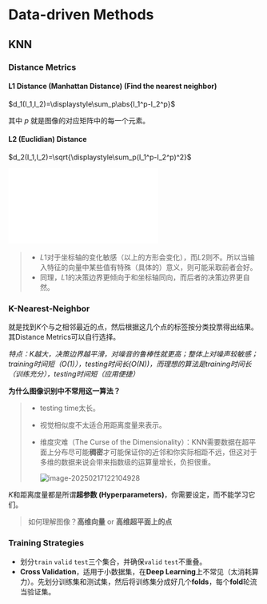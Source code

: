 # Data-driven Methods

## KNN

### Distance Metrics

#### L1 Distance (Manhattan Distance) (Find the nearest neighbor)

$d_1(I_1,I_2)=\displaystyle\sum_p\abs{I_1^p-I_2^p}$

其中 $p$ 就是图像的对应矩阵中的每一个元素。

#### L2 (Euclidian) Distance

$d_2(I_1,I_2)=\sqrt{\displaystyle\sum_p(I_1^p-I_2^p)^2}$

![image-20250217113839422](.\notes_images\mynotes.md)

> - $L1$对于坐标轴的变化敏感（以上的方形会变化），而$L2$则不。所以当输入特征的向量中某些值有特殊（具体的）意义，则可能采取前者会好。
> - 同理，$L1$的决策边界更倾向于和坐标轴同向，而后者的决策边界更自然。

### K-Nearest-Neighbor

就是找到$K$个与之相邻最近的点，然后根据这几个点的标签按分类投票得出结果。其Distance Metrics可以自行选择。

_特点：K越大，决策边界越平滑，对噪音的鲁棒性就更高；整体上对噪声较敏感；training时间短（$O(1)$），testing时间长($O(N)$)，而理想的算法是training时间长（训练充分），testing时间短（应用便捷）_

**为什么图像识别中不常用这一算法？**

> - testing time太长。
>
> - 视觉相似度不太适合用距离度量来表示。
>
> - 维度灾难（The Curse of the Dimensionality）：KNN需要数据在超平面上分布尽可能**稠密**才可能保证你的近邻和你实际相距不远，但这对于多维的数据来说会带来指数级的运算量增长，负担很重。
>
>   ![image-20250217122104928](F:\myCS231n\notes_images\image-20250217122104928.png)

$K$和距离度量都是所谓**超参数 (Hyperparameters)**，你需要设定，而不能学习它们。

> 如何理解图像？**高维向量** or **高维超平面上的点**

### Training Strategies

- 划分`train` `valid` `test`三个集合，并确保`valid` `test`不重叠。
- **Cross Validation**，适用于小数据集，在**Deep Learning**上不常见（太消耗算力）。先划分训练集和测试集，然后将训练集分成好几个**folds**，每个**fold**轮流当验证集。



